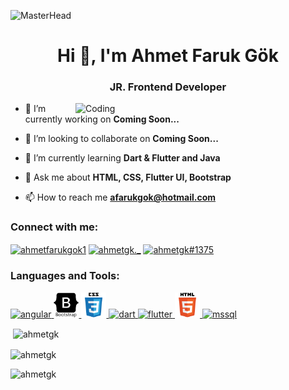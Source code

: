 ![MasterHead](https://cdn.discordapp.com/attachments/1012120070383738981/1057204632352464906/github-header-image.png)
<h1 align="center">Hi 👋, I'm Ahmet Faruk Gök</h1>
<h3 align="center">JR. Frontend Developer</h3>
<img align="right" alt="Coding" width="400" src="https://media3.giphy.com/media/qgQUggAC3Pfv687qPC/giphy.gif">

- 🔭 I’m currently working on **Coming Soon...**

- 👯 I’m looking to collaborate on **Coming Soon...**

- 🌱 I’m currently learning **Dart & Flutter and Java**

- 💬 Ask me about **HTML, CSS, Flutter UI, Bootstrap**

- 📫 How to reach me **afarukgok@hotmail.com**

<h3 align="left">Connect with me:</h3>
<p align="left">
<a href="https://twitter.com/ahmetfarukgok1" target="blank"><img align="center" src="https://raw.githubusercontent.com/rahuldkjain/github-profile-readme-generator/master/src/images/icons/Social/twitter.svg" alt="ahmetfarukgok1" height="30" width="40" /></a>
<a href="https://instagram.com/ahmetgk._" target="blank"><img align="center" src="https://raw.githubusercontent.com/rahuldkjain/github-profile-readme-generator/master/src/images/icons/Social/instagram.svg" alt="ahmetgk._" height="30" width="40" /></a>
<a href="https://discord.gg/ahmetgk#1375" target="blank"><img align="center" src="https://raw.githubusercontent.com/rahuldkjain/github-profile-readme-generator/master/src/images/icons/Social/discord.svg" alt="ahmetgk#1375" height="30" width="40" /></a>
</p>

<h3 align="left">Languages and Tools:</h3>
<p align="left"> <a href="https://angular.io" target="_blank" rel="noreferrer"> <img src="https://angular.io/assets/images/logos/angular/angular.svg" alt="angular" width="40" height="40"/> </a> <a href="https://getbootstrap.com" target="_blank" rel="noreferrer"> <img src="https://raw.githubusercontent.com/devicons/devicon/master/icons/bootstrap/bootstrap-plain-wordmark.svg" alt="bootstrap" width="40" height="40"/> </a> <a href="https://www.w3schools.com/css/" target="_blank" rel="noreferrer"> <img src="https://raw.githubusercontent.com/devicons/devicon/master/icons/css3/css3-original-wordmark.svg" alt="css3" width="40" height="40"/> </a> <a href="https://dart.dev" target="_blank" rel="noreferrer"> <img src="https://www.vectorlogo.zone/logos/dartlang/dartlang-icon.svg" alt="dart" width="40" height="40"/> </a> <a href="https://flutter.dev" target="_blank" rel="noreferrer"> <img src="https://www.vectorlogo.zone/logos/flutterio/flutterio-icon.svg" alt="flutter" width="40" height="40"/> </a> <a href="https://www.w3.org/html/" target="_blank" rel="noreferrer"> <img src="https://raw.githubusercontent.com/devicons/devicon/master/icons/html5/html5-original-wordmark.svg" alt="html5" width="40" height="40"/> </a> <a href="https://www.microsoft.com/en-us/sql-server" target="_blank" rel="noreferrer"> <img src="https://www.svgrepo.com/show/303229/microsoft-sql-server-logo.svg" alt="mssql" width="40" height="40"/> </a> </p>

<p>&nbsp;<img align="center" src="https://github-readme-stats.vercel.app/api?username=ahmetgk&show_icons=true&locale=en" alt="ahmetgk" /></p>

<p><img align="center" src="https://github-readme-streak-stats.herokuapp.com/?user=ahmetgk&" alt="ahmetgk" /></p>

<p><img align="left" src="https://github-readme-stats.vercel.app/api/top-langs?username=ahmetgk&show_icons=true&locale=en&layout=compact" alt="ahmetgk" /></p>
